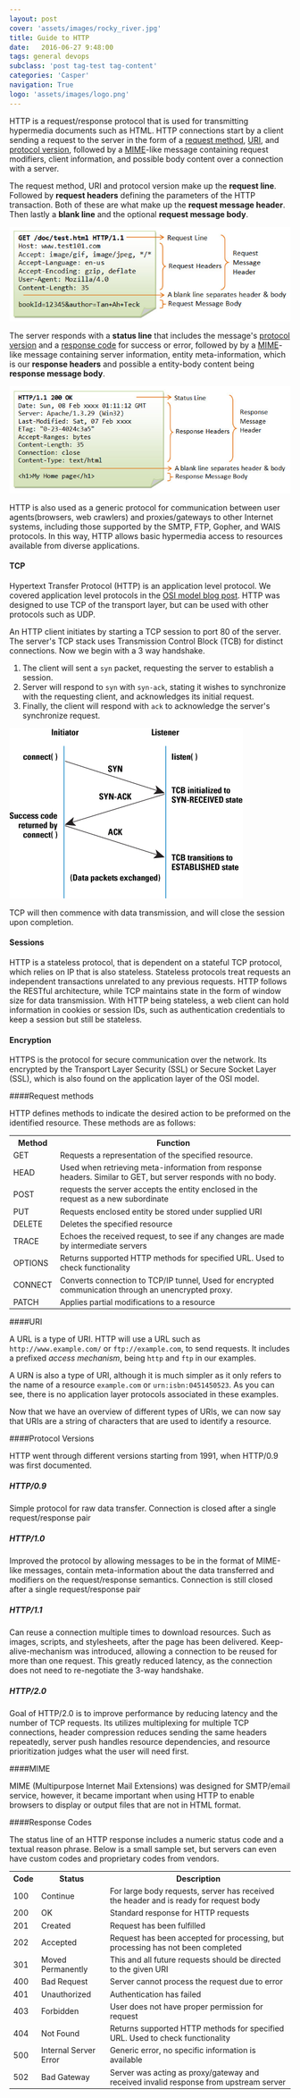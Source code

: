 ```yaml
---
layout: post
cover: 'assets/images/rocky_river.jpg'
title: Guide to HTTP
date:   2016-06-27 9:48:00
tags: general devops
subclass: 'post tag-test tag-content'
categories: 'Casper'
navigation: True
logo: 'assets/images/logo.png'
---
```


HTTP is a request/response protocol that is used for transmitting hypermedia documents such as HTML. HTTP connections start by a client sending a request to the server in the form of a [request method](#methods), [URI](#uri), and [protocol version](#versions), followed by a [MIME](#mime)-like message containing request modifiers, client information, and possible body content over a connection with a server. 

The request method, URI and protocol version make up the __request line__. Followed by __request headers__ defining the parameters of the HTTP transaction. Both of these are what make up the __request message header__. Then lastly a __blank line__ and the optional __request message body__.

![image of HTTP request](/assets/images/http-guide/http_request.jpg)

The server responds with a __status line__ that includes the message's [protocol version](#versions) and a [response code](#codes) for success or error, followed by by a [MIME](#mime)-like message containing server information, entity meta-information, which is our __response headers__ and possible a entity-body content being __response message body__.

![image of HTTP request](/assets/images/http-guide/http_response.jpg)

HTTP is also used as a generic protocol for communication between user agents(browsers, web crawlers) and proxies/gateways to other Internet systems, including those supported by the SMTP, FTP, Gopher, and WAIS protocols. In this way, HTTP allows basic hypermedia access to resources available from diverse applications.

#### TCP

Hypertext Transfer Protocol (HTTP) is an application level protocol. We covered application level protocols in the [OSI model blog post](/the-osi-model). HTTP was designed to use TCP of the transport layer, but can be used with other protocols such as UDP. 

An HTTP client initiates by starting a TCP session to port 80 of the server. The server's TCP stack uses Transmission Control Block (TCB) for distinct connections. Now we begin with a 3 way handshake.

<ol>
  <li>The client will sent a <code>syn</code> packet, requesting the server to establish a session.</li>
  <li>Server will respond to <code>syn</code> with <code>syn-ack</code>, stating it wishes to synchronize with the requesting client, and acknowledges its initial request.</li>
  <li>Finally, the client will respond with <code>ack</code> to acknowledge the server's synchronize request. 
</ol>

![image of 3 way handshake for TCP connection](/assets/images/http-guide/3-way-handshake.jpg)

TCP will then commence with data transmission, and will close the session upon completion.

#### Sessions

HTTP is a stateless protocol, that is dependent on a stateful TCP protocol, which relies on IP that is also stateless. Stateless protocols treat requests an independent transactions unrelated to any previous requests. HTTP follows the RESTful architecture, while TCP maintains state in the form of window size for data transmission. With HTTP being stateless, a web client can hold information in cookies or session IDs, such as authentication credentials to keep a session but still be stateless.

#### Encryption

HTTPS is the protocol for secure communication over the network. Its encrypted by the Transport Layer Security (SSL) or Secure Socket Layer (SSL), which is also found on the application layer of the OSI model.

####<a name="methods"></a>Request methods

HTTP defines methods to indicate the desired action to be preformed on the identified resource. These methods are as follows:

<table style="width:100%">
  <tr>
    <th>Method</th>
    <th>Function</th> 
  </tr>
  <tr>
    <td>GET</td>
    <td>Requests a representation of the specified resource.</td> 
  </tr>
  <tr>
    <td>HEAD</td>
    <td>Used when retrieving meta-information from response headers. Similar to GET, but server responds with no body.</td> 
  </tr>
  <tr>
    <td>POST</td>
    <td>requests the server accepts the entity enclosed in the request as a new subordinate</td> 
  </tr>
  <tr>
    <td>PUT</td>
    <td>Requests enclosed entity be stored under supplied URI</td> 
  </tr>
  <tr>
    <td>DELETE</td>
    <td>Deletes the specified resource</td> 
  </tr>
  <tr>
    <td>TRACE</td>
    <td>Echoes the received request, to see if any changes are made by intermediate servers</td> 
  </tr>
  <tr>
    <td>OPTIONS</td>
    <td>Returns supported HTTP methods for specified URL. Used to check functionality</td> 
  </tr>
  <tr>
    <td>CONNECT</td>
    <td>Converts connection to TCP/IP tunnel, Used for encrypted communication through an unencrypted proxy.</td> 
  </tr>
  <tr>
    <td>PATCH</td>
    <td>Applies partial modifications to a resource</td> 
  </tr>
</table>

####<a name="uri"></a>URI

A URL is a type of URI. HTTP will use a URL such as `http://www.example.com/` or `ftp://example.com`, to send requests. It includes a prefixed *access mechanism*, being `http` and `ftp` in our examples. 

A URN is also a type of URI, although it is much simpler as it only refers to the name of a resource `example.com` or `urn:isbn:0451450523`. As you can see, there is no application layer protocols associated in these examples.

Now that we have an overview of different types of URIs, we can now say that URIs are a string of characters that are used to identify a resource.

####<a name="versions"></a>Protocol Versions

HTTP went through different versions starting from 1991, when HTTP/0.9 was first documented.

##### HTTP/0.9

Simple protocol for raw data transfer. Connection is closed after a single request/response pair

##### HTTP/1.0

Improved the protocol by allowing messages to be in the format of MIME-like messages, contain meta-information about the data transferred and modifiers on the request/response semantics. Connection is still closed after a single request/response pair

##### HTTP/1.1

Can reuse a connection multiple times to download resources. Such as images, scripts, and stylesheets, after the page has been delivered. Keep-alive-mechanism was introduced, allowing a connection to be reused for more than one request. This greatly reduced latency, as the connection does not need to re-negotiate the 3-way handshake. 

##### HTTP/2.0

Goal of HTTP/2.0 is to improve performance by reducing latency and the number of TCP requests. Its utilizes multiplexing for multiple TCP connections, header compression reduces sending the same headers repeatedly, server push handles resource dependencies, and resource prioritization judges what the user will need first.

####<a name="mime"></a>MIME

MIME (Multipurpose Internet Mail Extensions) was designed for SMTP/email service, however, it became important when using HTTP to enable browsers to display or output files that are not in HTML format.

####<a name="codes"></a>Response Codes

The status line of an HTTP response includes a numeric status code and a textual reason phrase. Below is a small sample set, but servers can even have custom codes and proprietary codes from vendors.

<table style="width:100%">
  <tr>
    <th>Code</th>
    <th>Status</th>
    <th>Description</th>
  </tr>
  <tr>
    <td>100</td>
    <td>Continue</td>
    <td>For large body requests, server has received the header and is ready for request body</td>
  </tr>
  <tr>
    <td>200</td>
    <td>OK</td>
    <td>Standard response for HTTP requests</td>
  </tr>
  <tr>
    <td>201</td>
    <td>Created</td>
    <td>Request has been fulfilled</td> 
  </tr>
  <tr>
    <td>202</td>
    <td>Accepted</td>
    <td>Request has been accepted for processing, but processing has not been completed</td> 
  </tr>
  <tr>
    <td>301</td>
    <td>Moved Permanently</td>
    <td>This and all future requests should be directed to the given URI</td> 
  </tr>
  <tr>
    <td>400</td>
    <td>Bad Request</td>
    <td>Server cannot process the request due to error</td> 
  </tr>
  <tr>
    <td>401</td>
    <td>Unauthorized</td>
    <td>Authentication has failed</td> 
  </tr>
  <tr>
    <td>403</td>
    <td>Forbidden</td>
    <td>User does not have proper permission for request</td> 
  </tr>
  <tr>
    <td>404</td>
    <td>Not Found</td>
    <td>Returns supported HTTP methods for specified URL. Used to check functionality</td> 
  </tr>
  <tr>
    <td>500</td>
    <td>Internal Server Error</td>
    <td>Generic error, no specific information is available</td> 
  </tr>
  <tr>
    <td>502</td>
    <td>Bad Gateway</td>
    <td>Server was acting as proxy/gateway and received invalid response from upstream server</td>
  </tr>
</table>



